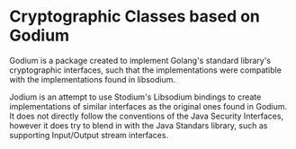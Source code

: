 # Cryptographic Classes based on Godium

Godium is a package created to implement Golang's standard library's
cryptographic interfaces, such that the implementations were compatible with the
implementations found in libsodium.

Jodium is an attempt to use Stodium's Libsodium bindings to create
implementations of similar interfaces as the original ones found in Godium. It
does not directly follow the conventions of the Java Security Interfaces,
however it does try to blend in with the Java Standars library, such as
supporting Input/Output stream interfaces.
